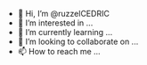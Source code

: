 - 👋 Hi, I’m @ruzzelCEDRIC
- 👀 I’m interested in ...
- 🌱 I’m currently learning ...
- 💞️ I’m looking to collaborate on ...
- 📫 How to reach me ...

<!---
ruzzelCEDRIC/ruzzelCEDRIC is a ✨ special ✨ repository because its `README.md` (this file) appears on your GitHub profile.
You can click the Preview link to take a look at your changes.
--->
